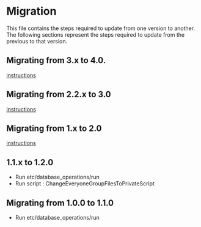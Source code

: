 # Migration

This file contains the steps required to update from one version to another. The following sections represent the steps required to update from the previous to that version. 

## Migrating from 3.x to 4.0.

[instructions](doc/migration/3.x-4.0.md)

## Migrating from 2.2.x to 3.0

[instructions](doc/migration/2.2.x-3.0.md)

## Migrating from 1.x to 2.0

[instructions](doc/migration/1.x-2.x.md)

## 1.1.x to 1.2.0
 * Run etc/database_operations/run
 * Run script : ChangeEveryoneGroupFilesToPrivateScript

## Migrating from 1.0.0 to 1.1.0
 * Run etc/database_operations/run
